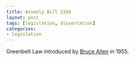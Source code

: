 ---title: Assemly Bill 2166layout: posttags: [legislation, dissertation]categories:- legislation---Greenbelt Law introduced by [Bruce Allen]() in 1955.